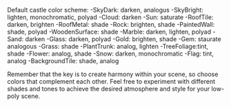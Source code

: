 Default castle color scheme:
-SkyDark: darken, analogus
-SkyBright: lighten, monochromatic, polyad
-Cloud: darken
-Sun: saturate
-RoofTile: darken, brighten
-RoofMetal: shade
-Rock: brighten, shade
-PaintedWall: shade, polyad
-WoodenSurface: shade
-Marble: darken, lighten, polyad
-Sand: darken
-Glass: darken, polyad
-Gold: brighten, shade
-Gem: staurate analogous
-Grass: shade
-PlantTrunk: analog, lighten
-TreeFoliage:tint, shade
-Flower: analog, shade
-Snow: darken, monochromatic
-Flag: tint, analog
-BackgroundTile: shade, analog

Remember that the key is to create harmony within your scene, so choose colors that complement each other. Feel free to experiment with different shades and tones to achieve the desired atmosphere and style for your low-poly scene.